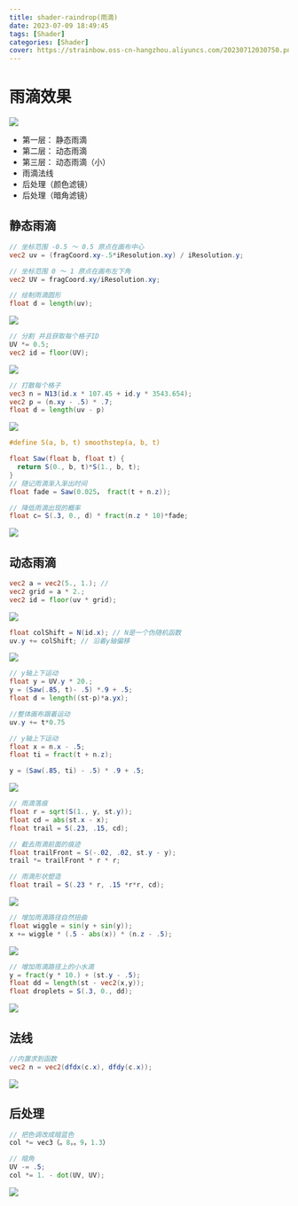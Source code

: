 ```yaml
---
title: shader-raindrop(雨滴)
date: 2023-07-09 18:49:45
tags: [Shader]
categories: [Shader]
cover: https://strainbow.oss-cn-hangzhou.aliyuncs.com/20230712030750.png
---
```

# 雨滴效果
![](https://strainbow.oss-cn-hangzhou.aliyuncs.com/20230710011037.png)
- 第一层： 静态雨滴
- 第二层： 动态雨滴
- 第三层： 动态雨滴（小）
- 雨滴法线
- 后处理（颜色滤镜）
- 后处理（暗角滤镜）

## 静态雨滴
```glsl
// 坐标范围 -0.5 ～ 0.5 原点在画布中心
vec2 uv = (fragCoord.xy-.5*iResolution.xy) / iResolution.y;

// 坐标范围 0 ～ 1 原点在画布左下角
vec2 UV = fragCoord.xy/iResolution.xy;
```
```glsl
// 绘制雨滴圆形
float d = length(uv);
```
![](https://strainbow.oss-cn-hangzhou.aliyuncs.com/20230712022056.png)


```glsl
// 分割 并且获取每个格子ID
UV *= 0.5;
vec2 id = floor(UV);
```

![](https://strainbow.oss-cn-hangzhou.aliyuncs.com/20230712022223.png)

```glsl
// 打散每个格子
vec3 n = N13(id.x * 107.45 + id.y * 3543.654);
vec2 p = (n.xy - .5) * .7;
float d = length(uv - p)
```

![](https://strainbow.oss-cn-hangzhou.aliyuncs.com/20230712022552.png)


```glsl
#define S(a, b, t) smoothstep(a, b, t)

float Saw(float b, float t) {
  return S(0., b, t)*S(1., b, t);
}
// 随记雨滴渐入渐出时间
float fade = Saw(0.025， fract(t + n.z));

// 降低雨滴出现的概率
float c= S(.3, 0., d) * fract(n.z * 10)*fade;
```
![](https://strainbow.oss-cn-hangzhou.aliyuncs.com/20230712023412.png)

## 动态雨滴

```glsl
vec2 a = vec2(5., 1.); // 
vec2 grid = a * 2.;
vec2 id = floor(uv * grid);
```
![](https://strainbow.oss-cn-hangzhou.aliyuncs.com/20230712024014.png)


```glsl
float colShift = N(id.x); // N是一个伪随机函数
uv.y += colShift; // 沿着y轴偏移
```
![](https://strainbow.oss-cn-hangzhou.aliyuncs.com/20230712024844.png)

```glsl
// y轴上下运动
float y = UV.y * 20.;
y = (Saw(.85, t)- .5) *.9 + .5;
float d = length((st-p)*a.yx);

//整体画布跟着运动
uv.y += t*0.75 
```

```glsl
// y轴上下运动
float x = n.x - .5;
float ti = fract(t + n.z);

y = (Saw(.85, ti) - .5) * .9 + .5;
```
![](https://strainbow.oss-cn-hangzhou.aliyuncs.com/20230712025315.png)



```glsl
// 雨滴落痕
float r = sqrt(S(1., y, st.y));
float cd = abs(st.x - x);
float trail = S(.23, .15, cd);

// 截去雨滴前面的痕迹
float trailFront = S(-.02, .02, st.y - y);
trail *= trailFront * r * r;
```

```glsl
// 雨滴形状塑造
float trail = S(.23 * r, .15 *r*r, cd);
```
![](https://strainbow.oss-cn-hangzhou.aliyuncs.com/20230712025725.png)

```glsl
// 增加雨滴路径自然扭曲
float wiggle = sin(y + sin(y));
x += wiggle * (.5 - abs(x)) * (n.z - .5);
```
![](https://strainbow.oss-cn-hangzhou.aliyuncs.com/20230712025855.png)

```glsl
// 增加雨滴路径上的小水滴
y = fract(y * 10.) + (st.y - .5);
float dd = length(st - vec2(x,y));
float droplets = S(.3, 0., dd);
```
![](https://strainbow.oss-cn-hangzhou.aliyuncs.com/20230712030023.png)

## 法线
```glsl
//内置求到函数
vec2 n = vec2(dfdx(c.x), dfdy(c.x));
```
![](https://strainbow.oss-cn-hangzhou.aliyuncs.com/%E6%88%AA%E5%B1%8F2023-07-12%2003.03.00.png)

## 后处理

```glsl
// 把色调改成暗蓝色
col *= vec3（。8，。9，1.3）

// 暗角
UV -= .5;
col *= 1. - dot(UV, UV);
```
![](https://strainbow.oss-cn-hangzhou.aliyuncs.com/20230712030542.png)











